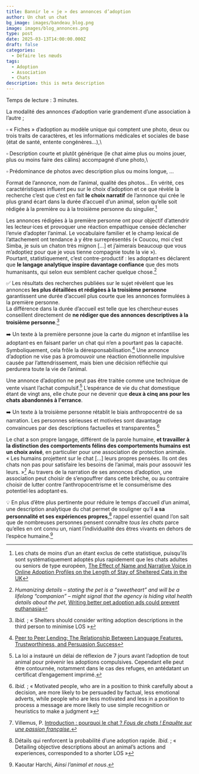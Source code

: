 ```yaml
---
title: Bannir le « je » des annonces d’adoption
author: Un chat un chat
bg_image: images/bandeau_blog.png
image: images/blog_annonces.png
type: post
date: 2025-03-13T14:00:00.000Z
draft: false
categories:
  - Défaire les nœuds
tags:
  - Adoption
  - Association
  - Chats
description: this is meta description
---
```

Temps de lecture : 3 minutes.

La modalité des annonces d’adoption varie grandement d’une association à l’autre ;


▫️ « Fiches » d’adoption au modèle unique qui comptent une photo, deux ou trois traits de caractères, et les informations médicales et sociales de base (état de santé, entente congénères…),\

▫️ Description courte et plutôt générique (le chat aime plus ou moins jouer, plus ou moins faire des câlins) accompagné d’une photo,\

▫️ Prédominance de photos avec description plus ou moins longue, …

Format de l’annonce, nom de l’animal, qualité des photos… En vérité, ces caractéristiques influent peu sur le choix d’adoption et ce que révèle la recherche c’est que c’est en fait **le choix narratif** de l’annonce qui crée le plus grand écart dans la durée d’accueil d’un animal, selon qu’elle soit rédigée à la première ou à la troisième personne du singulier.[^1]

Les annonces rédigées à la première personne ont pour objectif d’attendrir les lecteur·ices et provoquer une réaction empathique censée déclencher l’envie d’adopter l’animal. Le vocabulaire familier et le champ lexical de l’attachement ont tendance à y être surreprésentés (« Coucou, moi c’est Simba, je suis un chaton très mignon \[…] et j’aimerais beaucoup que vous m’adoptiez pour que je vous tienne compagnie toute la vie »).\
Pourtant, statistiquement, c’est contre-productif : les adoptant·es déclarent que **le langage analytique inspire davantage confiance** que des mots humanisants, qui selon eux semblent cacher quelque chose.[^2]

✅ Les résultats des recherches publiées sur le sujet révèlent que les annonces **les plus détaillées et rédigées à la troisième personne** garantissent une durée d’accueil plus courte que les annonces formulées à la première personne.\
La différence dans la durée d’accueil est telle que les chercheur·euses conseillent directement de **ne rédiger que des annonces descriptives à la troisième personne**.[^3]

➡️ Un texte à la première personne joue la carte du *mignon* et infantilise les adoptant·es en faisant parler un chat qui n’en a pourtant pas la capacité. Symboliquement, cela frôle la déresponsabilisation.[^4] 
Une annonce d’adoption ne vise pas à promouvoir une réaction émotionnelle impulsive causée par l’attendrissement, mais bien une décision réfléchie qui perdurera toute la vie de l’animal.

Une annonce d’adoption ne peut pas être traitée comme une technique de vente visant l’achat compulsif.[^5] L’espérance de vie du chat domestique étant de vingt ans, elle chute pour ne devenir que **deux à cinq ans pour les chats abandonnés à l'errance**.

➡️ Un texte à la troisième personne rétablit le biais anthropocentré de sa narration. Les personnes sérieuses et motivées sont davantage convaincues par des descriptions factuelles et transparentes.[^6]

Le chat a son propre langage, différent de la parole humaine, **et travailler à la distinction des comportements félins des comportements humains est un choix avisé**, en particulier pour une association de protection animale.\
« Les humains projettent sur le chat \[…] leurs propres pensées. Ils ont des chats non pas pour satisfaire les besoins de l’animal, mais pour assouvir les leurs. »[^7] 
Au travers de la narration de ses annonces d’adoption, une association peut choisir de s’engouffrer dans cette brèche, ou au contraire choisir de lutter contre l’anthropocentrisme et le consumérisme des potentiel·les adoptant·es.

💡 En plus d’être plus pertinente pour réduire le temps d’accueil d’un animal, une description analytique du chat permet de souligner qu’il **a sa personnalité et ses expériences propres**,[^8] rappel essentiel quand l’on sait que de nombreuses personnes pensent connaître *tous les chats* parce qu’elles en ont connu un, niant l’individualité des êtres vivants en dehors de l’espèce humaine.[^9]



 [^1]: Les chats de moins d’un an étant exclus de cette statistique, puisqu’ils sont systématiquement adoptés plus rapidement que les chats adultes ou seniors de type européen, <a href="https://pmc.ncbi.nlm.nih.gov/articles/PMC7823898/" target="_blank">The Effect of Name and Narrative Voice in Online Adoption Profiles on the Length of Stay of Sheltered Cats in the UK</a> 

[^2]: *Humanizing details – stating the pet is a “sweetheart” and will be a lifelong “companion” – might signal that the agency is hiding vital health details about the pet*, <a href="https://news.uoregon.edu/content/writing-better-pet-adoption-ads-could-prevent-euthanasia" target="_blank">Writing better pet adoption ads could prevent euthanasia</a> 

[^3]: *Ibid.* ; « Shelters should consider writing adoption descriptions in the third person to minimise LOS » 

[^4]: <a href="https://www.tandfonline.com/doi/abs/10.1080/00909882.2010.536844" target="_blank">Peer to Peer Lending: The Relationship Between Language Features, Trustworthiness, and Persuasion Success</a> 

[^5]: La loi a instauré un délai de réflexion de 7 jours avant l’adoption de tout animal pour prévenir les adoptions compulsives. Cependant elle peut être contournée, notamment dans le cas des refuges, en antédatant un certificat d’engagement imprimé. 

[^6]: *Ibid.* ; « Motivated people, who are in a position to think carefully about a decision, are more likely to be persuaded by factual, less emotional adverts, while people who are less motivated and less in a position to process a message are more likely to use simple recognition or heuristics to make a judgment »

[^7]: Villemus, P. <a href="https://shs.cairn.info/fous-de-chats--9782376874614-page-14?lang=fr." target="_blank">Introduction : pourquoi le chat ? *Fous de chats ! Enquête sur une passion française.*</a> 

[^8]: Détails qui renforcent la probabilité d’une adoption rapide. *Ibid.* ; « Detailing objective descriptions about an animal’s actions and experiences, corresponded to a shorter LOS » 

[^9]: Kaoutar Harchi, *Ainsi l’animal et nous*.
